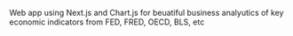 Web app using Next.js and Chart.js for beuatiful business analyutics of key economic indicators from FED, FRED, OECD, BLS, etc

